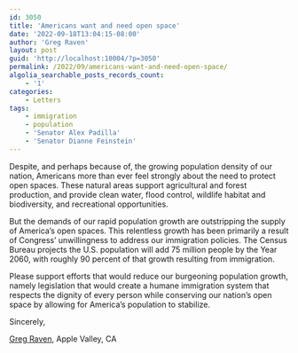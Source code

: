 ```yaml
---
id: 3050
title: 'Americans want and need open space'
date: '2022-09-18T13:04:15-08:00'
author: 'Greg Raven'
layout: post
guid: 'http://localhost:10004/?p=3050'
permalink: /2022/09/americans-want-and-need-open-space/
algolia_searchable_posts_records_count:
    - '1'
categories:
    - Letters
tags:
    - immigration
    - population
    - 'Senator Alex Padilla'
    - 'Senator Dianne Feinstein'
---
```


Despite, and perhaps because of, the growing population density of our nation, Americans more than ever feel strongly about the need to protect open spaces. These natural areas support agricultural and forest production, and provide clean water, flood control, wildlife habitat and biodiversity, and recreational opportunities.

But the demands of our rapid population growth are outstripping the supply of America’s open spaces. This relentless growth has been primarily a result of Congress’ unwillingness to address our immigration policies. The Census Bureau projects the U.S. population will add 75 million people by the Year 2060, with roughly 90 percent of that growth resulting from immigration.

Please support efforts that would reduce our burgeoning population growth, namely legislation that would create a humane immigration system that respects the dignity of every person while conserving our nation’s open space by allowing for America’s population to stabilize.

Sincerely,

[Greg Raven](https://www.gregraven.org/), Apple Valley, CA